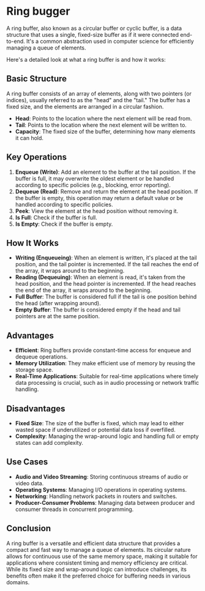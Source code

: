 # Ring bugger

A ring buffer, also known as a circular buffer or cyclic buffer, is a data structure that uses a single, fixed-size buffer as if it were connected end-to-end. It's a common abstraction used in computer science for efficiently managing a queue of elements.

Here's a detailed look at what a ring buffer is and how it works:

## Basic Structure

A ring buffer consists of an array of elements, along with two pointers (or indices), usually referred to as the "head" and the "tail." The buffer has a fixed size, and the elements are arranged in a circular fashion.

-   **Head**: Points to the location where the next element will be read from.
-   **Tail**: Points to the location where the next element will be written to.
-   **Capacity**: The fixed size of the buffer, determining how many elements it can hold.

## Key Operations

1. **Enqueue (Write)**: Add an element to the buffer at the tail position. If the buffer is full, it may overwrite the oldest element or be handled according to specific policies (e.g., blocking, error reporting).
2. **Dequeue (Read)**: Remove and return the element at the head position. If the buffer is empty, this operation may return a default value or be handled according to specific policies.
3. **Peek**: View the element at the head position without removing it.
4. **Is Full**: Check if the buffer is full.
5. **Is Empty**: Check if the buffer is empty.

## How It Works

-   **Writing (Enqueueing)**: When an element is written, it's placed at the tail position, and the tail pointer is incremented. If the tail reaches the end of the array, it wraps around to the beginning.
-   **Reading (Dequeuing)**: When an element is read, it's taken from the head position, and the head pointer is incremented. If the head reaches the end of the array, it wraps around to the beginning.
-   **Full Buffer**: The buffer is considered full if the tail is one position behind the head (after wrapping around).
-   **Empty Buffer**: The buffer is considered empty if the head and tail pointers are at the same position.

## Advantages

-   **Efficient**: Ring buffers provide constant-time access for enqueue and dequeue operations.
-   **Memory Utilization**: They make efficient use of memory by reusing the storage space.
-   **Real-Time Applications**: Suitable for real-time applications where timely data processing is crucial, such as in audio processing or network traffic handling.

## Disadvantages

-   **Fixed Size**: The size of the buffer is fixed, which may lead to either wasted space if underutilized or potential data loss if overfilled.
-   **Complexity**: Managing the wrap-around logic and handling full or empty states can add complexity.

## Use Cases

-   **Audio and Video Streaming**: Storing continuous streams of audio or video data.
-   **Operating Systems**: Managing I/O operations in operating systems.
-   **Networking**: Handling network packets in routers and switches.
-   **Producer-Consumer Problems**: Managing data between producer and consumer threads in concurrent programming.

## Conclusion

A ring buffer is a versatile and efficient data structure that provides a compact and fast way to manage a queue of elements. Its circular nature allows for continuous use of the same memory space, making it suitable for applications where consistent timing and memory efficiency are critical. While its fixed size and wrap-around logic can introduce challenges, its benefits often make it the preferred choice for buffering needs in various domains.
